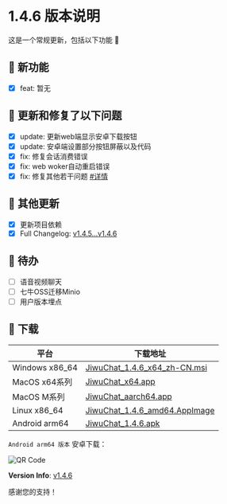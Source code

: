 # 1.4.6 版本说明

这是一个常规更新，包括以下功能 🧪

## 🔮 新功能

- [x] feat: 暂无

## 🔨 更新和修复了以下问题

- [x] update: 更新web端显示安卓下载按钮
- [x] update: 安卓端设置部分按钮屏蔽以及代码
- [x] fix: 修复会话消费错误
- [x] fix: web woker自动重启错误
- [x] fix: 修复其他若干问题 [#详情](https://github.com/KiWi233333/jiwu-mall-chat-tauri/compare/v1.4.5...v1.4.6)

## 🧿 其他更新

- [x] 更新项目依赖
- [x] Full Changelog: [v1.4.5...v1.4.6](https://github.com/KiWi233333/jiwu-mall-chat-tauri/compare/v1.4.5...v1.4.6)

## 📌 待办

- [ ] 语音视频聊天
- [ ] 七牛OSS迁移Minio
- [ ] 用户版本埋点

## 🧪 下载

| 平台 | 下载地址 |
| --- | --- |
| Windows x86_64 | [JiwuChat_1.4.6_x64_zh-CN.msi](https://github.com/KiWi233333/jiwu-mall-chat-tauri/releases/download/v1.4.6/JiwuChat_1.4.6_x64_zh-CN.msi) |
| MacOS x64系列 | [JiwuChat_x64.app](https://github.com/KiWi233333/jiwu-mall-chat-tauri/releases/download/v1.4.6/JiwuChat_1.4.6_x64.dmg) |
| MacOS M系列 | [JiwuChat_aarch64.app](https://github.com/KiWi233333/jiwu-mall-chat-tauri/releases/download/v1.4.6/JiwuChat_1.4.6_aarch64.dmg) |
| Linux x86_64 | [JiwuChat_1.4.6_amd64.AppImage](https://github.com/KiWi233333/jiwu-mall-chat-tauri/releases/download/v1.4.6/JiwuChat_1.4.6_amd64.AppImage) |
| Android arm64 | [JiwuChat_1.4.6.apk](https://github.com/KiWi233333/jiwu-mall-chat-tauri/releases/download/v1.4.6/JiwuChat_1.4.6.apk) |

<!-- JiwuChat_1.4.6.apk -->
`Android arm64 版本`  安卓下载：

![QR Code](https://api.jiwu.kiwi2333.top/res/qrcode/stream?content=https://github.com/KiWi233333/jiwu-mall-chat-tauri/releases/download/v1.4.6/JiwuChat_1.4.6.apk&w=200&h=200)

**Version Info**: [v1.4.6](https://github.com/KiWi233333/jiwu-mall-chat-tauri/blob/main/.github/releasemd/v1.4.6.md)

感谢您的支持！
